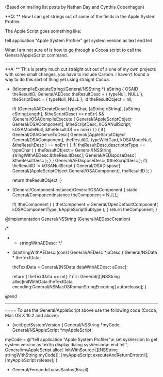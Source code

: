 (Based on mailing list posts by Nathan Day and Cynthia Copenhagen)

**Q: **
How I can get strings out of some of the fields in the Apple System Profiler.

The Apple Script goes something like:

    
tell application "Apple System Profiler"
    get system version as text
end tell


What I am not sure of is how to go through a Cocoa script to call the General/AppleScript command.

----

**A: **
This is pretty much cut straight out out of a one of my own projects 
with some small changes, you have to include Carbon. I haven't found a 
way to do this sort of thing yet using straight Cocoa. 

    
+ (id)compileExecuteString:(General/NSString *) aString
{
	OSAID			theResultID;
	General/AEDesc			theResultDesc = { typeNull, NULL },
					theScriptDesc = { typeNull, NULL };
	id				theResultObject = nil;

	if( (General/AECreateDesc( typeChar, [aString cString], [aString 
cStringLength], &theScriptDesc) ==  noErr) && (General/OSACompileExecute
( General/[AppleScriptObject General/OSAComponent], &theScriptDesc, kOSANullScript, 
kOSAModeNull, &theResultID) ==  noErr ) )
	{
		if( General/OSACoerceToDesc( General/[AppleScriptObject General/OSAComponent], 
theResultID, typeWildCard, kOSAModeNull, &theResultDesc ) == noErr )
		{
			if( theResultDesc.descriptorType == typeChar )
			{
				theResultObject = General/[NSString stringWithAEDesc:&theResultDesc];
				General/AEDisposeDesc( &theResultDesc );
			}
		}
		General/AEDisposeDesc( &theScriptDesc );
		if( theResultID != kOSANullScript )
			General/OSADispose( General/[AppleScriptObject General/OSAComponent], theResultID );
	}
	
	return theResultObject;
}

+ (General/ComponentInstance)General/OSAComponent
{
	static General/ComponentInstance		theComponent = NULL;
	
	if( !theComponent )
	{
		theComponent = General/OpenDefaultComponent( kOSAComponentType, 
kAppleScriptSubtype );
	}
	return theComponent;
}

@implementation General/NSString (General/AEDescCreation)

/*
  * + stringWithAEDesc:
  */
+ (id)stringWithAEDesc:(const General/AEDesc *)aDesc
{
	General/NSData			* theTextData;
	
	theTextData = General/[NSData dataWithAEDesc: aDesc];
	
	return ( theTextData == nil ) ? nil : General/[[[NSString 
alloc]initWithData:theTextData encoding:General/NSMacOSRomanStringEncoding] 
autorelease];
}

@end



----
====
To use the General/AppleScript above use the following code (Cocoa, Mac OS X 10.2 and above):

    

- (void)getSystemVersion
{
 General/NSString *myCode;
 General/NSAppleScript *myAppleScript;

 myCode = @"tell application \"Apple System Profiler\"\n set sysVersion to get system version as text\n display dialog sysVersion\n end tell";
 General/myAppleScript alloc] initWithSource:[[[NSString stringWithString:myCode]];
 [myAppleScript executeAndReturnError:nil];
 [myAppleScript release];
}


- General/FernandoLucasSantos(Brazil)